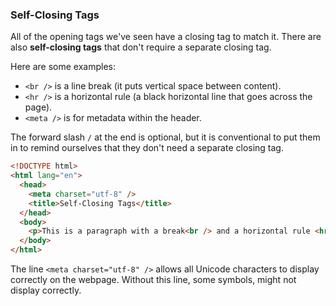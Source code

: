 ### Self-Closing Tags

All of the opening tags we've seen have a closing tag to match it. There are also **self-closing tags** that don't require a separate closing tag.

Here are some examples:
* `<br />` is a line break (it puts vertical space between content).
* `<hr />` is a horizontal rule (a black horizontal line that goes across the page).
* `<meta />` is for metadata within the header.

The forward slash `/` at the end is optional, but it is conventional to put them in to remind ourselves that they don't need a separate closing tag.

```html
<!DOCTYPE html>
<html lang="en">
  <head>
    <meta charset="utf-8" />
    <title>Self-Closing Tags</title>
  </head>
  <body>
    <p>This is a paragraph with a break<br /> and a horizontal rule <hr /> in it.</p>
  </body>
</html>
```

The line `<meta charset="utf-8" />` allows all Unicode characters to display correctly on the webpage. Without this line, some symbols, might not display correctly.
